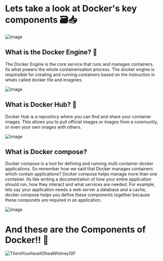 # Lets take a look at Docker's key components 🗃️📥

![image](https://github.com/user-attachments/assets/27d7dbc0-232d-4ca9-a91c-6165e04bf1b7)

## What is the Docker Engine? 🐳

The Docker Engine is the core service that runs and manages containers. Its what powers the whole 
containerisation process. The docker engine is respinsible for creating and running containers based on the instruction in whats 
called docker file and imagines. 

![image](https://github.com/user-attachments/assets/a529b7be-8092-4165-a554-383bf74c640a)

## What is Docker Hub? 🐳

Docker Hub is a repository where you can find and share your container images. This allows you to pull official images or images from a community, or even your own images with others. 

![image](https://github.com/user-attachments/assets/ed17f6fe-2e29-4999-9543-a80ce3084025)

## What is Docker compose?

Docker compose is a tool for defining and running multi container docker applications. So remember how we said that Docker manages containers which contain applications? Docker compose helps manage more than one container. Its like writing a documentation of how your entire application should run, how they interact and what services are needed. For example, lets say your application needs a web server a database and a cache, docker compose helps you define these components together because these componets are required in an application.

![image](https://github.com/user-attachments/assets/e331401f-c525-46e2-844c-0a0771378cd0)

# And these are the Components of Docker!! 🐳

![ThereYouHaveItSheaWhitneyGIF](https://github.com/user-attachments/assets/85009425-9019-4c92-8d1b-f13cb34187e4)

